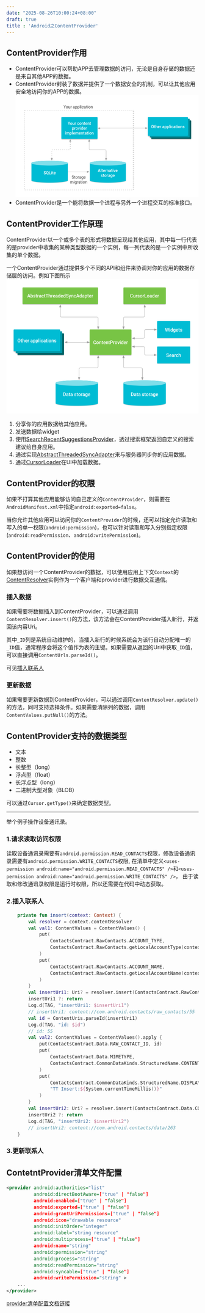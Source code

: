 ```yaml
---
date: "2025-08-26T10:00:24+08:00"
draft: true
title : 'Android之ContentProvider'
---
```

## ContentProvider作用

* ContentProvider可以帮助APP去管理数据的访问，无论是自身存储的数据还是来自其他APP的数据。
* ContentProvider封装了数据并提供了一个数据安全的机制，可以让其他应用安全地访问你的APP的数据。
![ContentProvider和其他应用交互](./images/content-provider.png)
* ContentProvider是一个能将数据一个进程与另外一个进程交互的标准接口。

## ContentProvider工作原理

ContentProvider以一个或多个表的形式将数据呈现给其他应用，其中每一行代表的是provider中收集的某种类型数据的一个实例，每一列代表的是一个实例中所收集的单个数据。

一个ContentProvider通过提供多个不同的API和组件来协调对你的应用的数据存储层的访问。例如下图所示
![ContentProvider和其他组件的关系](./images/content-provider-tech-stack.png)

1. 分享你的应用数据给其他应用。
2. 发送数据给widget
3. 使用[SearchRecentSuggestionsProvider](https://developer.android.com/guide/topics/providers/content-provider-basics#:~:text=SearchRecentSuggestionsProvider)，透过搜索框架返回自定义的搜索建议给自身应用。
4. 通过实现[AbstractThreadedSyncAdapter](https://developer.android.com/reference/android/content/AbstractThreadedSyncAdapter)来与服务器同步你的应用数据。
5. 通过[CursorLoader](https://developer.android.com/reference/android/content/CursorLoader)在UI中加载数据。

## ContentProvider的权限

如果不打算其他应用能够访问自己定义的`ContentProvider`，则需要在`AndroidManifest.xml`中指定`android:exported=false`。

当你允许其他应用可以访问你的`ContentProvider`的时候，还可以指定允许读取和写入的单一权限(`android:permission`)，也可以针对读取和写入分别指定权限(`android:readPermission`、`android:writePermission`)。

## ContentProvider的使用

如果想访问一个ContentProvider的数据，可以使用应用上下文`Context`的[ContentResolver](https://developer.android.com/reference/android/content/ContentResolver)实例作为一个客户端和provider进行数据交互通信。

### 插入数据

如果需要将数据插入到ContentProvider，可以通过调用`ContentResolver.insert()`的方法，该方法会在ContentProvider插入新行，并返回该内容Uri。

其中`_ID`列是系统自动维护的，当插入新行的时候系统会为该行自动分配唯一的`_ID`值，通常程序会将这个值作为表的主键。如果需要从返回的Uri中获取`_ID`值，可以直接调用`ContentUrls.parseId()`。

可见[插入联系人](#2插入联系人)

### 更新数据

如果需要更新数据到ContentProvider，可以通过调用`ContentResolver.update()`的方法，同时支持选择条件。如果需要清除列的数据，调用`ContentValues.putNull()`的方法。

## ContentProvider支持的数据类型

* 文本
* 整数
* 长整型（long）
* 浮点型（float）
* 长浮点型（long）
* 二进制大型对象（BLOB）

可以通过`Cursor.getType()`来确定数据类型。

---

举个例子操作设备通讯录。

### 1.请求读取访问权限

读取设备通讯录需要有`android.permission.READ_CONTACTS`权限，修改设备通讯录需要有`android.permission.WRITE_CONTACTS`权限, 在清单中定义`<uses-permission android:name="android.permission.READ_CONTACTS" />`和`<uses-permission android:name="android.permission.WRITE_CONTACTS" />`， 由于读取和修改通讯录权限是运行时权限，所以还需要在代码中动态获取。

### 2.插入联系人

```kotlin
    private fun insert(context: Context) {
        val resolver = context.contentResolver
        val val1: ContentValues = ContentValues() {
            put(
                ContactsContract.RawContacts.ACCOUNT_TYPE,
                ContactsContract.RawContacts.getLocalAccountType(context)
            )
            put(
                ContactsContract.RawContacts.ACCOUNT_NAME,
                ContactsContract.RawContacts.getLocalAccountName(context)
            )
        }
        val insertUri1: Uri? = resolver.insert(ContactsContract.RawContacts.CONTENT_URI, val1)
        insertUri1 ?: return
        Log.d(TAG, "insertUri1: $insertUri1")
        // insertUri1: content://com.android.contacts/raw_contacts/55
        val id = ContentUris.parseId(insertUri1)
        Log.d(TAG, "id: $id")
        // id: 55
        val val2: ContentValues = ContentValues().apply {
            put(ContactsContract.Data.RAW_CONTACT_ID, id)
            put(
                ContactsContract.Data.MIMETYPE,
                ContactsContract.CommonDataKinds.StructuredName.CONTENT_ITEM_TYPE
            )
            put(
                ContactsContract.CommonDataKinds.StructuredName.DISPLAY_NAME,
                "TT Insert:${System.currentTimeMillis()}"
            )
        }
        val insertUri2: Uri? = resolver.insert(ContactsContract.Data.CONTENT_URI, val2)
        insertUri2 ?: return
        Log.d(TAG, "insertUri2: $insertUri2")
        // insertUri2: content://com.android.contacts/data/263
    }
```

### 3.更新联系人


## ContetntProvider清单文件配置

```xml
<provider android:authorities="list"
          android:directBootAware=["true" | "false"]
          android:enabled=["true" | "false"]
          android:exported=["true" | "false"]
          android:grantUriPermissions=["true" | "false"]
          android:icon="drawable resource"
          android:initOrder="integer"
          android:label="string resource"
          android:multiprocess=["true" | "false"]
          android:name="string"
          android:permission="string"
          android:process="string"
          android:readPermission="string"
          android:syncable=["true" | "false"]
          android:writePermission="string" >
    ...
</provider>
```

[provider清单配置文档链接](https://developer.android.com/guide/topics/manifest/provider-element)
